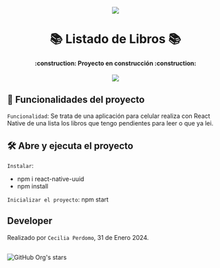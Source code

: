 <p align=center>
    <img 
        src="https://cdn-icons-png.flaticon.com/512/5833/5833290.png"
        width: "5%"
    >
</p>

<h1 align="center"> 📚 Listado de Libros 📚 </h1>

<h4 align="center">
    :construction: Proyecto en construcción :construction:
</h4>

<p align="center">
   <img src="https://img.shields.io/badge/STATUS-EN%20DESAROLLO-green">
</p>

## :hammer: Funcionalidades del proyecto

`Funcionalidad`: Se trata de una aplicación para celular realiza con React Native de una lista los libros que tengo pendientes para leer o que ya lei.


## 🛠️ Abre y ejecuta el proyecto
`Instalar`:     
- npm i react-native-uuid
- npm install 

`Inicializar el proyecto`:  npm start 

## Developer
Realizado por `Cecilia Perdomo`, 31 de Enero 2024. 

##
![GitHub Org's stars](https://img.shields.io/github/stars/camilafernanda?style=social)